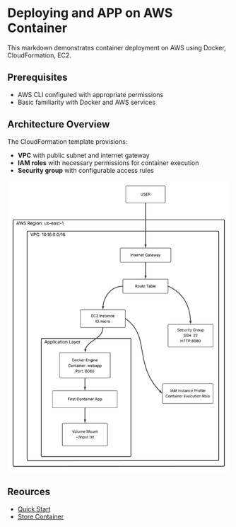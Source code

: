 # Deploying and APP on AWS Container

This markdown demonstrates container deployment on AWS using Docker, CloudFormation, EC2.

## Prerequisites

- AWS CLI configured with appropriate permissions
- Basic familiarity with Docker and AWS services

## Architecture Overview
The CloudFormation template provisions:
- **VPC** with public subnet and internet gateway
- **IAM roles** with necessary permissions for container execution
- **Security group** with configurable access rules

![](diagram.png)


## Reources

- [Quick Start](1.DEPLOY.md)
- [Store Container](2.PUSH_TO_ECR.md)
